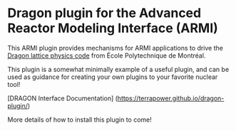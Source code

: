 # Dragon plugin for the Advanced Reactor Modeling Interface (ARMI)
This ARMI plugin provides mechanisms for ARMI applications to drive the [Dragon
lattice physics code](https://www.polymtl.ca/merlin/version5.htm) from École
Polytechnique de Montréal.

This plugin is a somewhat minimally example of a useful plugin, and can be used as
guidance for creating your own plugins to your favorite nuclear tool!

[DRAGON Interface Documentation] (https://terrapower.github.io/dragon-plugin/)

More details of how to install this plugin to come!
